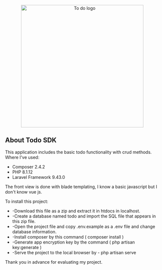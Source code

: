 <p align="center"><img src="https://to-do-cdn.microsoft.com/static-assets/c87265a87f887380a04cf21925a56539b29364b51ae53e089c3ee2b2180148c6/icons/logo.png" width="400" alt="To do logo"></p>

## About Todo SDK

This application includes the basic todo functionality with crud methods. Where I've used:

- Composer 2.4.2
- PHP 8.1.12
- Laravel Framework 9.43.0

The front view is done with blade templating, I know a basic javascript but I don't know vue js.

To install this project:
<ul>
<li>-Download this file as a zip and extract it in htdocs in localhost.</li>
<li>-Create a database named todo and import the SQL file that appears in this zip file.</li>
<li>-Open the project file and copy .env.example as a .env file and change database information.</li>
<li>-Install composer by this command ( composer install )</li>
<li>-Generate app encryption key by the command ( php artisan key:generate )</li>
<li>-Serve the project to the local browser by - php artisan serve</li>
</ul>

Thank you in advance for evaluating my project.
